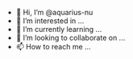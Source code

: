 - 👋 Hi, I’m @aquarius-nu
- 👀 I’m interested in ...
- 🌱 I’m currently learning ...
- 💞️ I’m looking to collaborate on ...
- 📫 How to reach me ...

<!---
aquarius-nu/aquarius-nu is a ✨ special ✨ repository because its `README.md` (this file) appears on your GitHub profile.
You can click the Preview link to take a look at your changes.
--->
